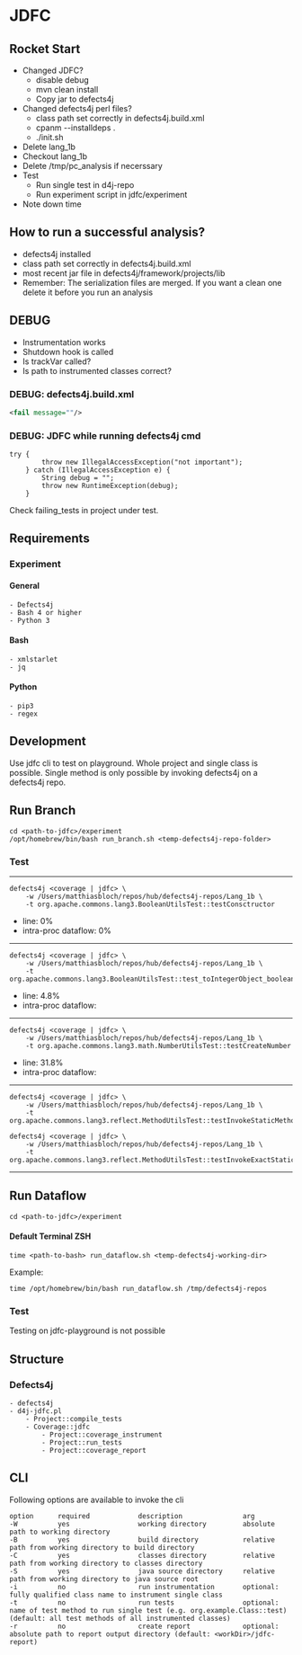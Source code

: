 # JDFC

## Rocket Start
- Changed JDFC?
	- disable debug
	- mvn clean install
	- Copy jar to defects4j
- Changed defects4j perl files?
	- class path set correctly in defects4j.build.xml
	- cpanm --installdeps .
	- ./init.sh
- Delete lang_1b
- Checkout lang_1b
- Delete /tmp/pc_analysis if necerssary
- Test
	- Run single test in d4j-repo
	- Run experiment script in jdfc/experiment
- Note down time

## How to run a successful analysis?
- defects4j installed
- class path set correctly in defects4j.build.xml
- most recent jar file in defects4j/framework/projects/lib
- Remember: The serialization files are merged. If you want a clean one delete it before you run an analysis

## DEBUG
- Instrumentation works
- Shutdown hook is called
- Is trackVar called?
- Is path to instrumented classes correct?

### DEBUG: defects4j.build.xml
```xml
<fail message=""/>
```

### DEBUG: JDFC while running defects4j cmd
```
try {
        throw new IllegalAccessException("not important");
    } catch (IllegalAccessException e) {
        String debug = "";
        throw new RuntimeException(debug);
    }
```

Check failing_tests in project under test.

## Requirements

### Experiment
#### General
```
- Defects4j
- Bash 4 or higher
- Python 3
```

#### Bash
```
- xmlstarlet
- jq
```

#### Python
```
- pip3
- regex
```

## Development
Use jdfc cli to test on playground.
Whole project and single class is possible.
Single method is only possible by invoking defects4j on a defects4j repo.

## Run Branch
```
cd <path-to-jdfc>/experiment
/opt/homebrew/bin/bash run_branch.sh <temp-defects4j-repo-folder>
```

### Test
___
```shell
defects4j <coverage | jdfc> \ 
    -w /Users/matthiasbloch/repos/hub/defects4j-repos/Lang_1b \
    -t org.apache.commons.lang3.BooleanUtilsTest::testConsctructor
```
- line: 0%
- intra-proc dataflow: 0%
___
```shell
defects4j <coverage | jdfc> \ 
    -w /Users/matthiasbloch/repos/hub/defects4j-repos/Lang_1b \
    -t org.apache.commons.lang3.BooleanUtilsTest::test_toIntegerObject_boolean
```
- line: 4.8%
- intra-proc dataflow: 
___
```shell
defects4j <coverage | jdfc> \ 
    -w /Users/matthiasbloch/repos/hub/defects4j-repos/Lang_1b \
    -t org.apache.commons.lang3.math.NumberUtilsTest::testCreateNumber
```
- line: 31.8%
- intra-proc dataflow:
___
```shell
defects4j <coverage | jdfc> \ 
    -w /Users/matthiasbloch/repos/hub/defects4j-repos/Lang_1b \
    -t org.apache.commons.lang3.reflect.MethodUtilsTest::testInvokeStaticMethod
```
```shell
defects4j <coverage | jdfc> \ 
    -w /Users/matthiasbloch/repos/hub/defects4j-repos/Lang_1b \
    -t org.apache.commons.lang3.reflect.MethodUtilsTest::testInvokeExactStaticMethod
```
___

## Run Dataflow
```
cd <path-to-jdfc>/experiment
```

#### Default Terminal ZSH
```
time <path-to-bash> run_dataflow.sh <temp-defects4j-working-dir>
```
Example:
```
time /opt/homebrew/bin/bash run_dataflow.sh /tmp/defects4j-repos
```

### Test
Testing on jdfc-playground is not possible

## Structure
### Defects4j
```
- defects4j
- d4j-jdfc.pl
    - Project::compile_tests
    - Coverage::jdfc
        - Project::coverage_instrument
        - Project::run_tests
        - Project::coverage_report
```


## CLI
Following options are available to invoke the cli
```shell
option      required            description               arg     
-W          yes                 working directory         absolute path to working directory
-B          yes                 build directory           relative path from working directory to build directory
-C          yes                 classes directory         relative path from working directory to classes directory
-S          yes                 java source directory     relative path from working directory to java source root
-i          no                  run instrumentation       optional: fully qualified class name to instrument single class
-t          no                  run tests                 optional: name of test method to run single test (e.g. org.example.Class::test) (default: all test methods of all instrumented classes)
-r          no                  create report             optional: absolute path to report output directory (default: <workDir>/jdfc-report)
```
